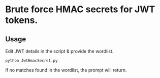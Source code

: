 # Brute force HMAC secrets for JWT tokens.

## Usage

Edit JWT details in the script & provide the wordlist.
```
python JwtHmacSecret.py
```

If no matches found in the wordlist, the prompt will return.
